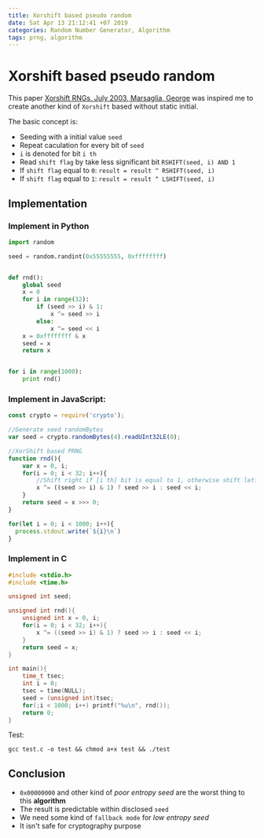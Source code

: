 ```yaml
---
title: Xorshift based pseudo random
date: Sat Apr 13 21:12:41 +07 2019
categories: Random Number Generator, Algorithm
tags: prng, algorithm
---
```


# Xorshift based pseudo random

This paper [Xorshift RNGs, July 2003, Marsaglia, George](https://www.jstatsoft.org/v08/i14/paper) was inspired me to create another kind of `Xorshift` based without static initial.

The basic concept is:
- Seeding with a initial value `seed`
- Repeat caculation for every bit of `seed`
- `i` is denoted for bit `i th`
- Read `shift flag` by take less significant bit `RSHIFT(seed, i) AND 1`
- If `shift flag` equal to `0`: `result = result ^ RSHIFT(seed, i)`
- If `shift flag` equal to `1`: `result = result ^ LSHIFT(seed, i)`


## Implementation

### Implement in Python

```python
import random

seed = random.randint(0x55555555, 0xffffffff)


def rnd():
    global seed
    x = 0
    for i in range(32):
        if (seed >> i) & 1:
            x ^= seed >> i
        else:
            x ^= seed << i
    x = 0xffffffff & x
    seed = x
    return x


for i in range(1000):
    print rnd()
```

### Implement in JavaScript:

```js
const crypto = require('crypto');

//Generate seed randomBytes
var seed = crypto.randomBytes(4).readUInt32LE(0);

//XorShift based PRNG
function rnd(){
    var x = 0, i;
    for(i = 0; i < 32; i++){
        //Shift right if [i th] bit is equal to 1, otherwise shift letf
        x ^= ((seed >> i) & 1) ? seed >> i : seed << i;
    }
    return seed = x >>> 0;
}

for(let i = 0; i < 1000; i++){
  process.stdout.write(`${i}\n`)
}
```

### Implement in C

```c
#include <stdio.h>
#include <time.h>

unsigned int seed;

unsigned int rnd(){
    unsigned int x = 0, i;
    for(i = 0; i < 32; i++){
        x ^= ((seed >> i) & 1) ? seed >> i : seed << i;
    }
    return seed = x;
}

int main(){
    time_t tsec;
    int i = 0;
    tsec = time(NULL);
    seed = (unsigned int)tsec;
    for(;i < 1000; i++) printf("%u\n", rnd());
    return 0;
}
```

Test:
```
gcc test.c -o test && chmod a+x test && ./test
```

## Conclusion

- `0x00000000` and other kind of *poor entropy seed* are the worst thing to this **algorithm**
- The result is predictable within disclosed `seed`
- We need some kind of `fallback mode` for *low entropy seed*
- It isn't safe for cryptography purpose